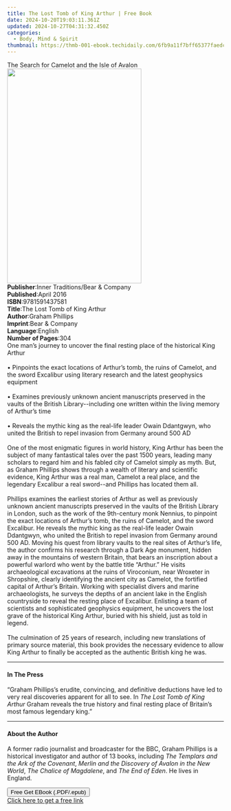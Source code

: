 ```yaml
---
title: The Lost Tomb of King Arthur | Free Book
date: 2024-10-20T19:03:11.361Z
updated: 2024-10-27T04:31:32.450Z
categories:
  - Body, Mind & Spirit
thumbnail: https://thmb-001-ebook.techidaily.com/6fb9a11f7bff65377faedc5baf1b72667eaf5c47bf810c6d7bd08e3135444e61.jpg
---
```

<main id="book-container">
  <div class="flex flex-col">
    <div class="book-brief flex-1 py-6 px-4 sm:p-6 md:py-10 md:px-8">
      <!-- brief-->
      <div class="book-brief-main">
        The Search for Camelot and the Isle of Avalon
      </div>
    </div>
    <div
      class="book-meta-info flex-1 grid gap-4 col-start-1 col-end-3 row-start-1 sm:mb-6 sm:grid-cols-4 lg:gap-6 lg:col-start-2 lg:row-end-6 lg:row-span-6 lg:mb-0"
    >
      <div
        class="book-meta-info-left place-content-center mt-4 p-4 text-sm leading-6 col-start-2 col-span-2 dark:text-slate-400"
      >
        <img
          class="w-full h-500 object-cover rounded-lg sm:h-255 sm:col-span-2 lg:col-span-full"
          src="https://img-001-ebook.techidaily.com/0c688dd565da86a53732e1bd1f204572fd00ba4348ae90ddbbb0266cf3f2565a.jpg"
          alt=""
          width="312"
          height="500"
        />
      </div>
      <div
        class="book-meta-info-right mt-2 col-start-1 row-start-2 col-span-3 self-center"
      >
        <!-- meta data  -->
        <div class="flex flex-col px-4 md:px-8">
          <div class="flex-1">
            <strong>Publisher</strong>:<span class="px-2"
              >Inner Traditions/Bear &amp; Company</span
            >
          </div>
          <div class="flex-1">
            <strong>Published</strong>:<span class="px-2">April 2016</span>
          </div>
          <div class="flex-1">
            <strong>ISBN</strong>:<span class="px-2">9781591437581</span>
          </div>
          <div class="flex-1">
            <strong>Title</strong>:<span class="px-2"
              >The Lost Tomb of King Arthur</span
            >
          </div>
          <div class="flex-1">
            <strong>Author</strong>:<span class="px-2">Graham Phillips</span>
          </div>
          <div class="flex-1">
            <strong>Imprint</strong>:<span class="px-2"
              >Bear &amp; Company</span
            >
          </div>
          <div class="flex-1">
            <strong>Language</strong>:<span class="px-2">English</span>
          </div>
          <div class="flex-1">
            <strong>Number of Pages</strong>:<span class="px-2">304</span>
          </div>
        </div>
      </div>
    </div>
    <div class="book-description flex-1 py-6 px-4 sm:p-6 md:py-10 md:px-8">
      <div class="book-description-main">
        <div accordion-content="" id="description">
          One man’s journey to uncover the final resting place of the historical
          King Arthur <br />
          <br />• Pinpoints the exact locations of Arthur’s tomb, the ruins of
          Camelot, and the sword Excalibur using literary research and the
          latest geophysics equipment <br />
          <br />• Examines previously unknown ancient manuscripts preserved in
          the vaults of the British Library--including one written within the
          living memory of Arthur’s time <br />
          <br />• Reveals the mythic king as the real-life leader Owain
          Ddantgwyn, who united the British to repel invasion from Germany
          around 500 AD <br />
          <br />One of the most enigmatic figures in world history, King Arthur
          has been the subject of many fantastical tales over the past 1500
          years, leading many scholars to regard him and his fabled city of
          Camelot simply as myth. But, as Graham Phillips shows through a wealth
          of literary and scientific evidence, King Arthur was a real man,
          Camelot a real place, and the legendary Excalibur a real sword--and
          Phillips has located them all. <br />
          <br />Phillips examines the earliest stories of Arthur as well as
          previously unknown ancient manuscripts preserved in the vaults of the
          British Library in London, such as the work of the 9th-century monk
          Nennius, to pinpoint the exact locations of Arthur’s tomb, the ruins
          of Camelot, and the sword Excalibur. He reveals the mythic king as the
          real-life leader Owain Ddantgwyn, who united the British to repel
          invasion from Germany around 500 AD. Moving his quest from library
          vaults to the real sites of Arthur’s life, the author confirms his
          research through a Dark Age monument, hidden away in the mountains of
          western Britain, that bears an inscription about a powerful warlord
          who went by the battle title “Arthur.” He visits archaeological
          excavations at the ruins of Viroconium, near Wroxeter in Shropshire,
          clearly identifying the ancient city as Camelot, the fortified capital
          of Arthur’s Britain. Working with specialist divers and marine
          archaeologists, he surveys the depths of an ancient lake in the
          English countryside to reveal the resting place of Excalibur.
          Enlisting a team of scientists and sophisticated geophysics equipment,
          he uncovers the lost grave of the historical King Arthur, buried with
          his shield, just as told in legend. <br />
          <br />The culmination of 25 years of research, including new
          translations of primary source material, this book provides the
          necessary evidence to allow King Arthur to finally be accepted as the
          authentic British king he was.
        </div>
        <div class="accordion-fader"></div>
      </div>
    </div>
    <div class="book-excerpts flex-1 py-6 px-4 sm:p-6 md:py-10 md:px-8">
      <!-- excerpts-->
      <div class="book-excerpts-main">
        <hr />
        <h4 class="placeholder placeholder-heading">
          <span>In The Press</span>
        </h4>
        <p>
          “Graham Phillips’s erudite, convincing, and definitive deductions have
          led to very real discoveries apparent for all to see. In
          <i>The Lost Tomb of King Arthur</i> Graham reveals the true history
          and final resting place of Britain’s most famous legendary king.”
        </p>
      </div>
    </div>
    <div class="book-about-author flex-1 py-6 px-4 sm:p-6 md:py-10 md:px-8">
      <!-- about author-->
      <div class="book-main-author-main">
        <hr />
        <h4 class="placeholder placeholder-heading">
          <span>About the Author</span>
        </h4>
        <p>
          A former radio journalist and broadcaster for the BBC, Graham Phillips
          is a historical investigator and author of 13 books, including
          <i>The Templars and the Ark of the Covenant</i>,
          <i>Merlin and the Discovery of Avalon</i> <i>in the New World</i>,
          <i>The Chalice of Magdalene</i>, and <i>The End of Eden</i>. He lives
          in England.
        </p>
      </div>
    </div>
    <div class="book-free-get flex-1 py-6 px-4 sm:p-6 md:py-10 md:px-8">
      <button
        id="btn-free-get"
        class="bg-blue-500 hover:bg-blue-700 text-white font-bold py-2 px-4 rounded"
      >
        Free Get EBook (.PDF/.epub)
      </button>
      <div id="countdown-display" class="px-2 text-lg mt-2"></div>
      <a
        id="free-link"
        class="hidden bg-blue-500 hover:bg-blue-700 text-white font-bold py-2 px-4 rounded"
        href="https://www.ebooks.com/en-us/book/95782530/the-lost-tomb-of-king-arthur/graham-phillips/"
        target="_blank"
        >Click here to get a free link</a
      >
    </div>
    <script>
      let countdownTime = 0;
      let countdownInterval = null;
      document
        .getElementById('btn-free-get')
        .addEventListener('click', startCountdown);
      function startCountdown() {
        countdownTime = new Date().getTime() + 60000 * 3;
        countdownInterval = setInterval(updateCountdown, 1000);
        document.getElementById('btn-free-get').disabled = true;
        document
          .getElementById('btn-free-get')
          .classList.add('bg-gray-500', 'cursor-not-allowed');
      }
      function updateCountdown() {
        let currentTime = new Date().getTime();
        let timeLeft = countdownTime - currentTime;
        let secondsLeft = Math.floor(timeLeft / 1000);
        document.getElementById('countdown-display').innerHTML =
          `Remaining time: ${secondsLeft} seconds.`;
        if (secondsLeft <= 0) {
          clearInterval(countdownInterval);
          document.getElementById('btn-free-get').classList.add('hidden');
          document.getElementById('free-link').classList.remove('hidden');
          document.getElementById('countdown-display').innerHTML = '';
        }
      }
    </script>
  </div>
</main>

<ins class="adsbygoogle"
      style="display:block"
      data-ad-client="ca-pub-7571918770474297"
      data-ad-slot="8358498916"
      data-ad-format="auto"
      data-full-width-responsive="true"></ins>
    